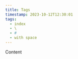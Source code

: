 ```yaml
---
title: Tags
timestamp: 2023-10-12T12:30:01
tags:
  - index
  - \
  - #
  - with space
---
```


Content

